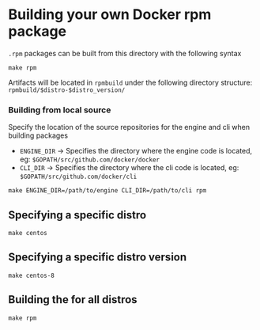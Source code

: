 # Building your own Docker rpm package

`.rpm` packages can be built from this directory with the following syntax

```shell
make rpm
```

Artifacts will be located in `rpmbuild` under the following directory structure:
`rpmbuild/$distro-$distro_version/`

### Building from local source

Specify the location of the source repositories for the engine and cli when
building packages

* `ENGINE_DIR` -> Specifies the directory where the engine code is located, eg: `$GOPATH/src/github.com/docker/docker`
* `CLI_DIR` -> Specifies the directory where the cli code is located, eg: `$GOPATH/src/github.com/docker/cli`

```shell
make ENGINE_DIR=/path/to/engine CLI_DIR=/path/to/cli rpm
```

## Specifying a specific distro

```shell
make centos
```

## Specifying a specific distro version
```shell
make centos-8
```

## Building the for all distros

```shell
make rpm
```
